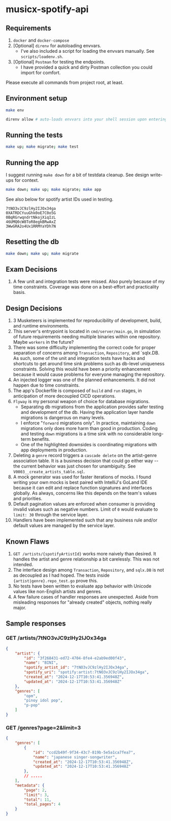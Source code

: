 # musicx-spotify-api

## Requirements
1. `docker` and `docker-compose`
2. [Optional] `direnv` for autoloading envvars.
    - I've  also included a script for loading the envvars manually. See `scripts/loadenv.sh`.
3. [Optional] `Postman` for testing the endpoints.
    - I have provided a quick and dirty Postman collection you could import for comfort.

Please execute all commands from project root, at least.

## Environment setup
```sh
make env

direnv allow # auto-loads envvars into your shell session upon entering the project directory
```

## Running the tests
```sh
make up; make migrate; make test
```

## Running the app
I suggest running `make down` for a bit of testdata cleanup. See design write-ups for context.
```sh
make down; make up; make migrate; make app
```

See also below for spotify artist IDs used in testing.
```
7tNO3vJC9zlHy2IJOx34ga
0XATRDCYuuGhk0oE7C0o5G
0BqRGrwqndrtNkojXiqIzL
46UMQ0cW8ToR8egkBRwAxZ
3WwGRA2o4Ux1RRMYaYDh7N
```

## Resetting the db
```sh
make down; make up; make migrate
```

## Exam Decisions
1. A few unit and integration tests were missed. Also purely because of my time constraints. Coverage was done on a best-effort and practicality basis.


## Design Decisions
1. 3 Musketeers is implemented for reproducibility of development, build, and runtime environments.
1. This server's entrypoint is located in `cmd/server/main.go`, in simulation of future requirements needing multiple binaries within one repository. Maybe `workers` in the future?
1. There was some difficulty implementing the correct code for proper separation of concerns among `Transaction`, `Repository`, and `sqlx.DB. As such, some of the unit and integration tests have hacks and shortcuts to get around time sink problems such as db-level uniqueness constraints. Solving this would have been a priority enhancement because it would cause problems for everyone managing the repository.
1. An injected logger was one of the planned enhancements. It did not happen due to time constraints.
1. The app's Dockerfile is composed of `build` and `run` stages, in anticipation of more decoupled CICD operations.
1. `Flyway` is my personal weapon of choice for database migrations.
    - Separating db migrations from the application provides safer testing and development of the db. Having the application layer handle migrations is dangerous on many levels.
    - I enforce "`forward` migrations only". In practice, maintaining `down` migrations only does more harm than good in production. Coding and testing `down` migrations is a time sink with no considerable long-term benefits.
    - One of the highlighted downsides is coordinating migrations with app deployments in production.
1. Deleting a `genre` record triggers a `cascade delete` on the artist-genre association table. It is a business decision that could go either way -- the current behavior was just chosen for unambiguity. See `V0003__create_artists_table.sql`.
1. A mock generator was used for faster iterations of mocks. I found writing your own mocks is best paired with IntelliJ's GoLand IDE because it can edit and replace function signatures and interfaces globally. As always, concerns like this depends on the team's values and priorities.
1. Default pagination values are enforced when consumer is providing invalid values such as negative numbers. Limit of `0` would evaluate to `limit: 30` through the service layer.
1. Handlers have been implemented such that any business rule and/or default values are managed by the service layer.

## Known Flaws
1. `GET /artists/{spotifyArtistId}` works more naively than desired. It handles the artist and genre relationship a bit carelessly. This was not intended.
1. The interface design among `Transaction`, `Repository`, and `sqlx.DB` is not as decoupled as I had hoped. The tests inside `{artist|genre}.repo_test.go` prove this.
1. No tests have been written to evaluate app behavior with Unicode values like non-English artists and genres.
1. A few failure cases of handler responses are unexpected. Aside from misleading responses for "already created" objects, nothing really major.

## Sample responses
### GET /artists/7tNO3vJC9zlHy2IJOx34ga
```json
{
    "artist": {
        "id": "3f268431-ed72-4704-8fe4-e2ab9ed00f43",
        "name": "BINI",
        "spotify_artist_id": "7tNO3vJC9zlHy2IJOx34ga",
        "spotify_uri": "spotify:artist:7tNO3vJC9zlHy2IJOx34ga",
        "created_at": "2024-12-17T10:53:41.356948Z",
        "updated_at": "2024-12-17T10:53:41.356948Z"
    },
    "genres": [
        "opm",
        "pinoy idol pop",
        "p-pop"
    ]
}
```

### GET /genres?page=2&limit=3
```json
{
    "genres": [
        {
            "id": "ccd2b49f-9f34-43c7-819b-5e5a1ca7fea7",
            "name": "japanese singer-songwriter",
            "created_at": "2024-12-17T10:53:41.356948Z",
            "updated_at": "2024-12-17T10:53:41.356948Z"
        },
        // .....
    ],
    "metadata": {
        "page": 2,
        "limit": 3,
        "total": 11,
        "total_pages": 4
    }
}
```
